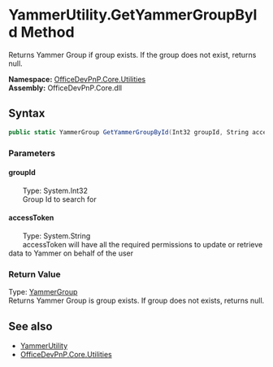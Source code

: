 # YammerUtility.GetYammerGroupById Method  
 Returns Yammer Group if group exists. If the group does not exist, returns null.   

**Namespace:** [OfficeDevPnP.Core.Utilities](OfficeDevPnP.Core.Utilities.md)  
**Assembly:** OfficeDevPnP.Core.dll  
## Syntax
```C#
public static YammerGroup GetYammerGroupById(Int32 groupId, String accessToken)
```
### Parameters
#### groupId  
&emsp;&emsp;Type: System.Int32  
&emsp;&emsp;Group Id to search for  

  

#### accessToken  
&emsp;&emsp;Type: System.String  
&emsp;&emsp;accessToken will have all the required permissions to update or retrieve data to Yammer on behalf of the user  

  

### Return Value
Type: [YammerGroup](OfficeDevPnP.Core.Entities.YammerGroup.md)  
Returns Yammer Group is group exists. If group does not exists, returns null.  


## See also
- [YammerUtility](OfficeDevPnP.Core.Utilities.YammerUtility.md) 
- [OfficeDevPnP.Core.Utilities](OfficeDevPnP.Core.Utilities.md) 
